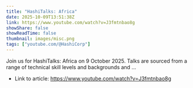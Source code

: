 ```yaml
---
title: "HashiTalks: Africa"
date: 2025-10-09T13:51:38Z
link: https://www.youtube.com/watch?v=J3fmtnbao8g
showShare: false
showReadTime: false
thumbnail: images/misc.png
tags: ["youtube.com/@HashiCorp"]
---
```

Join us for HashiTalks: Africa on 9 October 2025. Talks are sourced from a range of technical skill levels and backgrounds and ...

- Link to article: https://www.youtube.com/watch?v=J3fmtnbao8g